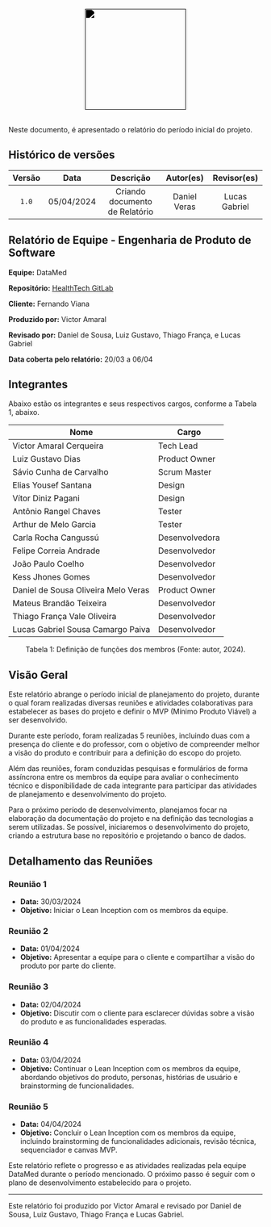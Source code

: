 <br/>

<div style="display: flex; flex-direction: column; justify-content: center; align-items:center;">
    <img src="https://dansousamelo.github.io/RQ_ISP/assets/ANALISE.png" width="200" height="200" style="filter: brightness(0%);"ss />
</div>

<br/>

Neste documento, é apresentado o relatório do período inicial do projeto.

## Histórico de versões

| Versão |    Data    |           Descrição            |  Autor(es)   |  Revisor(es)  |
| :----: | :--------: | :----------------------------: | :----------: | :-----------: |
| `1.0`  | 05/04/2024 | Criando documento de Relatório | Daniel Veras | Lucas Gabriel |

## Relatório de Equipe - Engenharia de Produto de Software

**Equipe:**  DataMed  

**Repositório:** <u> <a href="https://gitlab.com/fga-eps-rmc/healthtech">HealthTech GitLab</a></u>

**Cliente:** Fernando Viana  

**Produzido por:** Victor Amaral  

**Revisado por:** Daniel de Sousa, Luiz Gustavo, Thiago França, e Lucas Gabriel  

**Data coberta pelo relatório:** 20/03 a 06/04

## Integrantes

Abaixo estão os integrantes e seus respectivos cargos, conforme a Tabela 1, abaixo.

| Nome                                | Cargo          |
| ----------------------------------- | -------------- |
| Victor Amaral Cerqueira             | Tech Lead      |
| Luiz Gustavo Dias                   | Product Owner  |
| Sávio Cunha de Carvalho             | Scrum Master   |
| Elias Yousef Santana                | Design         |
| Vítor Diniz Pagani                  | Design         |
| Antônio Rangel Chaves               | Tester         |
| Arthur de Melo Garcia               | Tester         |
| Carla Rocha Cangussú                | Desenvolvedora |
| Felipe Correia Andrade              | Desenvolvedor  |
| João Paulo Coelho                   | Desenvolvedor  |
| Kess Jhones Gomes                   | Desenvolvedor  |
| Daniel de Sousa Oliveira Melo Veras | Product Owner  |
| Mateus Brandão Teixeira             | Desenvolvedor  |
| Thiago França Vale Oliveira         | Desenvolvedor  |
| Lucas Gabriel Sousa Camargo Paiva   | Desenvolvedor  |

<div style="text-align: center">
<p> Tabela 1: Definição de funções dos membros (Fonte: autor, 2024). </p>
</div>

## Visão Geral

Este relatório abrange o período inicial de planejamento do projeto, durante o qual foram realizadas diversas reuniões e atividades colaborativas para estabelecer as bases do projeto e definir o MVP (Mínimo Produto Viável) a ser desenvolvido.

Durante este período, foram realizadas 5 reuniões, incluindo duas com a presença do cliente e do professor, com o objetivo de compreender melhor a visão do produto e contribuir para a definição do escopo do projeto.

Além das reuniões, foram conduzidas pesquisas e formulários de forma assíncrona entre os membros da equipe para avaliar o conhecimento técnico e disponibilidade de cada integrante para participar das atividades de planejamento e desenvolvimento do projeto.

Para o próximo período de desenvolvimento, planejamos focar na elaboração da documentação do projeto e na definição das tecnologias a serem utilizadas. Se possível, iniciaremos o desenvolvimento do projeto, criando a estrutura base no repositório e projetando o banco de dados.

## Detalhamento das Reuniões

### Reunião 1
- **Data:** 30/03/2024
- **Objetivo:** Iniciar o Lean Inception com os membros da equipe.

### Reunião 2
- **Data:** 01/04/2024
- **Objetivo:** Apresentar a equipe para o cliente e compartilhar a visão do produto por parte do cliente.

### Reunião 3
- **Data:** 02/04/2024
- **Objetivo:** Discutir com o cliente para esclarecer dúvidas sobre a visão do produto e as funcionalidades esperadas.

### Reunião 4
- **Data:** 03/04/2024
- **Objetivo:** Continuar o Lean Inception com os membros da equipe, abordando objetivos do produto, personas, histórias de usuário e brainstorming de funcionalidades.

### Reunião 5
- **Data:** 04/04/2024
- **Objetivo:** Concluir o Lean Inception com os membros da equipe, incluindo brainstorming de funcionalidades adicionais, revisão técnica, sequenciador e canvas MVP.

Este relatório reflete o progresso e as atividades realizadas pela equipe DataMed durante o período mencionado. O próximo passo é seguir com o plano de desenvolvimento estabelecido para o projeto.

---
Este relatório foi produzido por Victor Amaral e revisado por Daniel de Sousa, Luiz Gustavo, Thiago França e Lucas Gabriel.

